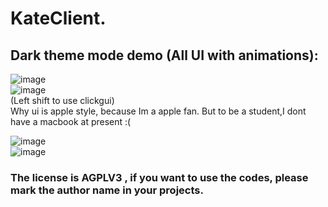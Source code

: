  # KateClient.
## Dark theme mode demo  (All UI with animations):    
![image](https://user-images.githubusercontent.com/47351250/158332263-b863dbbc-2cab-4de7-afc6-cf9f58b7a2f7.png)     
![image](https://user-images.githubusercontent.com/47351250/158368762-4118ccf3-6364-421d-8a31-28367f03c046.png)      
(Left shift to use clickgui)     
Why ui is apple style, because Im a apple fan.   But to be a student,I dont have a macbook at present :(  

![image](https://user-images.githubusercontent.com/47351250/158368942-96373163-3ed2-4beb-961a-855cfeb71e7e.png)    
![image](https://user-images.githubusercontent.com/47351250/158368976-c1547cba-cb24-45e2-92f5-9857180ec2ff.png)

### The license is AGPLV3 , if you want to use the codes, please mark the author name in your projects.

